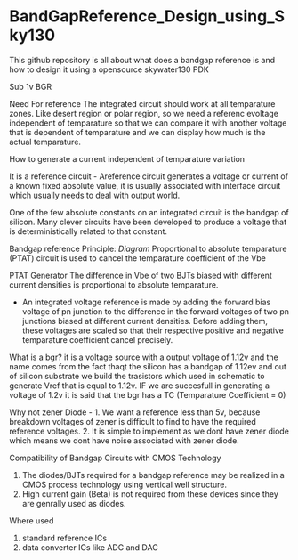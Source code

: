 # BandGapReference_Design_using_Sky130
This github repository is all about what does a bandgap reference is and how to design it using a opensource skywater130 PDK

Sub 1v BGR

Need For reference
The integrated circuit should work at all temparature zones. Like desert region or polar region, so we need a referenc evoltage independent of temparature so that we can compare it with another voltage that is dependent of temparature and we can display how much is the actual temparature.

How to generate a current independent of temparature variation

It is a reference circuit - Areference circuit generates a voltage or current of a known fixed absolute value, it is usually associated with interface circuit which usually needs to deal with output world.

One of the few absolute constants on an integrated circuit is the bandgap of silicon.
Many clever circuits have been developed to produce a voltage that is deterministically related to that constant.

Bandgap reference Principle:
*Diagram*
Proportional to absolute temparature (PTAT) circuit is used to cancel the temparature coefficient of the Vbe

PTAT Generator
The difference in Vbe of two BJTs biased with different current densities is proportional to absolute temparature.


* An integrated voltage reference is made by adding the forward bias voltage of pn junction to the difference in the forward voltages of two pn junctions biased at different current densities. Before adding them, these voltages are scaled so that their respective positive and negative temparature coefficient cancel precisely.


What is a bgr?
it is a voltage source with a output voltage of 1.12v and the name comes from the fact thaqt the silicon has a bandgap of 1.12ev and out of silicon substrate we build the trasistors which used in schematic to generate Vref that is equal to 1.12v. 
IF we are succesfull in generating a voltage of 1.2v it is said that the bgr has a TC (Temparature Coefficient = 0)

Why not zener Diode - 1. We want a reference less than 5v, because breakdown voltages of zener is difficult to find to have the required reference voltages.
2. It is simple to implement as we dont have zener diode which means we dont have noise associated with zener diode.


Compatibility of Bandgap Circuits with CMOS Technology
1. The diodes/BJTs required for a bandgap reference may be realized in a CMOS process technology using vertical well structure.
2. High current gain (Beta) is not required from these devices since they are genrally used as diodes.

Where used
1. standard reference ICs
2. data converter ICs like ADC and DAC
